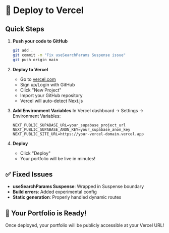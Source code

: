 # 🚀 Deploy to Vercel

## Quick Steps

1. **Push your code to GitHub**
   ```bash
   git add .
   git commit -m "Fix useSearchParams Suspense issue"
   git push origin main
   ```

2. **Deploy to Vercel**
   - Go to [vercel.com](https://vercel.com)
   - Sign up/Login with GitHub
   - Click "New Project"
   - Import your GitHub repository
   - Vercel will auto-detect Next.js

3. **Add Environment Variables**
   In Vercel dashboard → Settings → Environment Variables:
   ```
   NEXT_PUBLIC_SUPABASE_URL=your_supabase_project_url
   NEXT_PUBLIC_SUPABASE_ANON_KEY=your_supabase_anon_key
   NEXT_PUBLIC_SITE_URL=https://your-vercel-domain.vercel.app
   ```

4. **Deploy**
   - Click "Deploy"
   - Your portfolio will be live in minutes!

## ✅ Fixed Issues

- **useSearchParams Suspense**: Wrapped in Suspense boundary
- **Build errors**: Added experimental config
- **Static generation**: Properly handled dynamic routes

## 🎉 Your Portfolio is Ready!

Once deployed, your portfolio will be publicly accessible at your Vercel URL! 